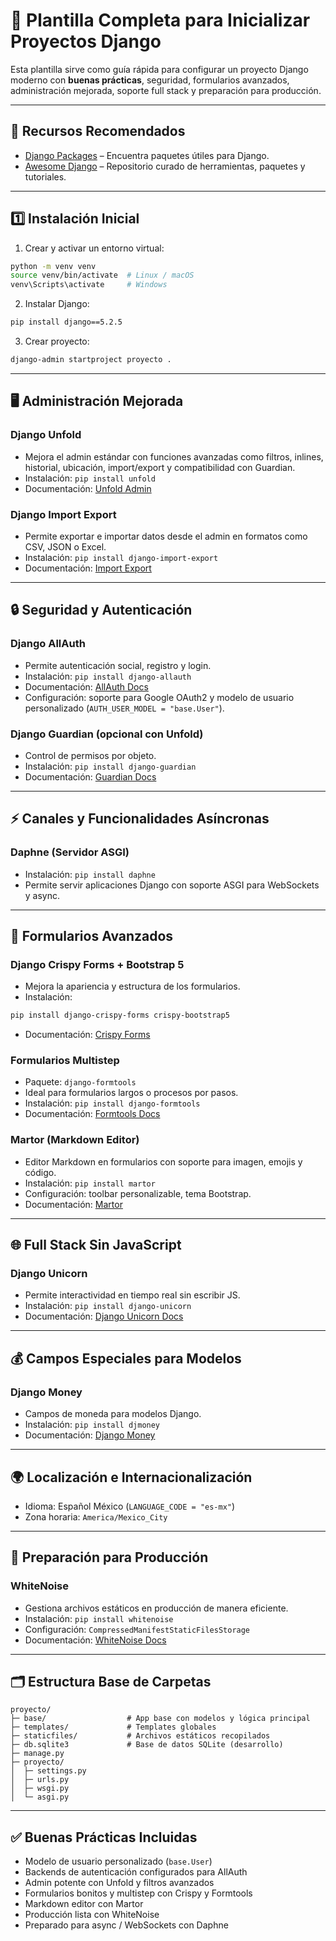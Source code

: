 # 🐍 Plantilla Completa para Inicializar Proyectos Django

Esta plantilla sirve como guía rápida para configurar un proyecto Django moderno con **buenas prácticas**, seguridad, formularios avanzados, administración mejorada, soporte full stack y preparación para producción.

---

## 🔗 Recursos Recomendados

* [Django Packages](https://djangopackages.org/) – Encuentra paquetes útiles para Django.
* [Awesome Django](https://awesomedjango.org/) – Repositorio curado de herramientas, paquetes y tutoriales.

---

## 1️⃣ Instalación Inicial

1. Crear y activar un entorno virtual:

```bash
python -m venv venv
source venv/bin/activate  # Linux / macOS
venv\Scripts\activate     # Windows
```

2. Instalar Django:

```bash
pip install django==5.2.5
```

3. Crear proyecto:

```bash
django-admin startproject proyecto .
```

---

## 🖥️ Administración Mejorada

### Django Unfold

* Mejora el admin estándar con funciones avanzadas como filtros, inlines, historial, ubicación, import/export y compatibilidad con Guardian.
* Instalación: `pip install unfold`
* Documentación: [Unfold Admin](https://unfoldadmin.com/?utm_medium=github&utm_source=unfold)

### Django Import Export

* Permite exportar e importar datos desde el admin en formatos como CSV, JSON o Excel.
* Instalación: `pip install django-import-export`
* Documentación: [Import Export](https://github.com/django-import-export/django-import-export)

---

## 🔒 Seguridad y Autenticación

### Django AllAuth

* Permite autenticación social, registro y login.
* Instalación: `pip install django-allauth`
* Documentación: [AllAuth Docs](https://docs.allauth.org/en/latest/)
* Configuración: soporte para Google OAuth2 y modelo de usuario personalizado (`AUTH_USER_MODEL = "base.User"`).

### Django Guardian (opcional con Unfold)

* Control de permisos por objeto.
* Instalación: `pip install django-guardian`
* Documentación: [Guardian Docs](https://django-guardian.readthedocs.io/)

---

## ⚡ Canales y Funcionalidades Asíncronas

### Daphne (Servidor ASGI)

* Instalación: `pip install daphne`
* Permite servir aplicaciones Django con soporte ASGI para WebSockets y async.

---

## 📝 Formularios Avanzados

### Django Crispy Forms + Bootstrap 5

* Mejora la apariencia y estructura de los formularios.
* Instalación:

```bash
pip install django-crispy-forms crispy-bootstrap5
```

* Documentación: [Crispy Forms](https://github.com/django-crispy-forms/crispy-bootstrap5)

### Formularios Multistep

* Paquete: `django-formtools`
* Ideal para formularios largos o procesos por pasos.
* Instalación: `pip install django-formtools`
* Documentación: [Formtools Docs](https://django-formtools.readthedocs.io/en/latest/)

### Martor (Markdown Editor)

* Editor Markdown en formularios con soporte para imagen, emojis y código.
* Instalación: `pip install martor`
* Configuración: toolbar personalizable, tema Bootstrap.
* Documentación: [Martor](https://pypi.org/project/django-martor/)

---

## 🌐 Full Stack Sin JavaScript

### Django Unicorn

* Permite interactividad en tiempo real sin escribir JS.
* Instalación: `pip install django-unicorn`
* Documentación: [Django Unicorn Docs](https://www.django-unicorn.com/docs/)

---

## 💰 Campos Especiales para Modelos

### Django Money

* Campos de moneda para modelos Django.
* Instalación: `pip install djmoney`
* Documentación: [Django Money](https://github.com/django-money/django-money)

---

## 🌍 Localización e Internacionalización

* Idioma: Español México (`LANGUAGE_CODE = "es-mx"`)
* Zona horaria: `America/Mexico_City`

---

## 🚀 Preparación para Producción

### WhiteNoise

* Gestiona archivos estáticos en producción de manera eficiente.
* Instalación: `pip install whitenoise`
* Configuración: `CompressedManifestStaticFilesStorage`
* Documentación: [WhiteNoise Docs](https://whitenoise.readthedocs.io/en/stable/)

---

## 🗂️ Estructura Base de Carpetas

```
proyecto/
├─ base/                  # App base con modelos y lógica principal
├─ templates/             # Templates globales
├─ staticfiles/           # Archivos estáticos recopilados
├─ db.sqlite3             # Base de datos SQLite (desarrollo)
├─ manage.py
├─ proyecto/
│  ├─ settings.py
│  ├─ urls.py
│  ├─ wsgi.py
│  └─ asgi.py
```

---

## ✅ Buenas Prácticas Incluidas

* Modelo de usuario personalizado (`base.User`)
* Backends de autenticación configurados para AllAuth
* Admin potente con Unfold y filtros avanzados
* Formularios bonitos y multistep con Crispy y Formtools
* Markdown editor con Martor
* Producción lista con WhiteNoise
* Preparado para async / WebSockets con Daphne

